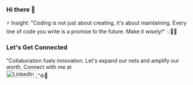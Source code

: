 ### Hi there 👋
⚡ Insight: "Coding is not just about creating, it's about maintaining. Every line of code you write is a promise to the future. Make it wisely!" 💡👩‍💻
### Let's Get Connected
"Collaboration fuels innovation. Let's expand our nets and amplify our worth. Connect with me at  
<a href="https://www.linkedin.com/in/ajitha-developer/">
  <img src="https://content.linkedin.com/content/dam/me/brand/en-us/brand-home/logos/01-dsk-e8-v2.png.original.png" alt="LinkedIn" style="width: 80px; height: 20px;">
</a>
"🌐🚀
